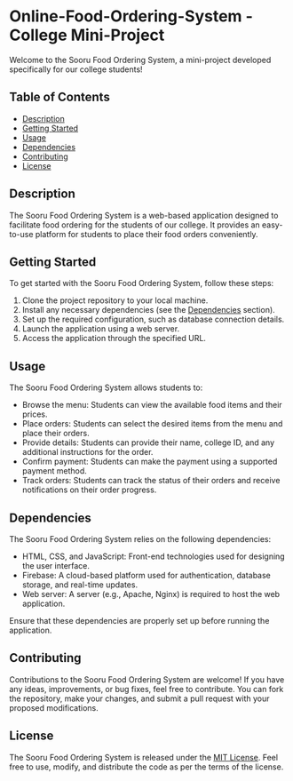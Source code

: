 # Online-Food-Ordering-System - College Mini-Project

Welcome to the Sooru Food Ordering System, a mini-project developed specifically for our college students!

## Table of Contents

- [Description](#description)
- [Getting Started](#getting-started)
- [Usage](#usage)
- [Dependencies](#dependencies)
- [Contributing](#contributing)
- [License](#license)

## Description

The Sooru Food Ordering System is a web-based application designed to facilitate food ordering for the students of our college. It provides an easy-to-use platform for students to place their food orders conveniently.

## Getting Started

To get started with the Sooru Food Ordering System, follow these steps:

1. Clone the project repository to your local machine.
2. Install any necessary dependencies (see the [Dependencies](#dependencies) section).
3. Set up the required configuration, such as database connection details.
4. Launch the application using a web server.
5. Access the application through the specified URL.

## Usage

The Sooru Food Ordering System allows students to:

- Browse the menu: Students can view the available food items and their prices.
- Place orders: Students can select the desired items from the menu and place their orders.
- Provide details: Students can provide their name, college ID, and any additional instructions for the order.
- Confirm payment: Students can make the payment using a supported payment method.
- Track orders: Students can track the status of their orders and receive notifications on their order progress.

## Dependencies

The Sooru Food Ordering System relies on the following dependencies:

- HTML, CSS, and JavaScript: Front-end technologies used for designing the user interface.
- Firebase: A cloud-based platform used for authentication, database storage, and real-time updates.
- Web server: A server (e.g., Apache, Nginx) is required to host the web application.

Ensure that these dependencies are properly set up before running the application.

## Contributing

Contributions to the Sooru Food Ordering System are welcome! If you have any ideas, improvements, or bug fixes, feel free to contribute. You can fork the repository, make your changes, and submit a pull request with your proposed modifications.

## License

The Sooru Food Ordering System is released under the [MIT License](LICENSE). Feel free to use, modify, and distribute the code as per the terms of the license.

